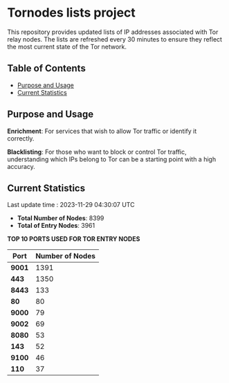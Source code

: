 # Tornodes lists project

This repository provides updated lists of IP addresses associated with Tor relay nodes. The lists are refreshed every 30 minutes to ensure they reflect the most current state of the Tor network.

## Table of Contents

- [Purpose and Usage](#purpose-and-usage)
- [Current Statistics](#current-statistics)


## Purpose and Usage

**Enrichment**: For services that wish to allow Tor traffic or identify it correctly.

**Blacklisting**: For those who want to block or control Tor traffic, understanding which IPs belong to Tor can be a starting point with a high accuracy.

## Current Statistics

Last update time : 2023-11-29 04:30:07 UTC

- **Total Number of Nodes**: 8399
- **Total of Entry Nodes**: 3961

**TOP 10 PORTS USED FOR TOR ENTRY NODES**

| **Port** | **Number of Nodes** |
|------|-----------------|
| **9001**   | 1391  |
| **443**   | 1350  |
| **8443**   | 133  |
| **80**   | 80  |
| **9000**   | 79  |
| **9002**   | 69  |
| **8080**   | 53  |
| **143**   | 52  |
| **9100**   | 46  |
| **110**   | 37  |

